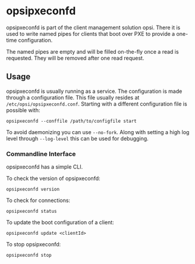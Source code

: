 # opsipxeconfd

opsipxeconfd is part of the client management solution opsi.
There it is used to write named pipes for clients that boot over PXE to provide a one-time configuration.

The named pipes are empty and will be filled on-the-fly once a read is requested. They will be removed after one read request.

## Usage

opsipxeconfd is usually running as a service.
The configuration is made through a configuration file. This file usually resides at `/etc/opsi/opsipxeconfd.conf`. Starting with a different configuration file is possible with:

    opsipxeconfd --conffile /path/to/configfile start

To avoid daemonizing you can use `--no-fork`. Along with setting a high log level through `--log-level` this can be used for debugging.

### Commandline Interface

opsipxeconfd has a simple CLI.

To check the version of opsipxeconfd:

    opsipxeconfd version

To check for connections:

    opsipxeconfd status

To update the boot configuration of a client:

    opsipxeconfd update <clientId>

To stop opsipxeconfd:

    opsipxeconfd stop

